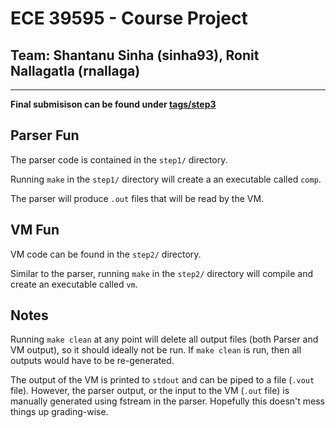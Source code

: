 # ECE 39595 - Course Project
## Team: Shantanu Sinha (sinha93), Ronit Nallagatla (rnallaga)

---

**Final submisison can be found under [tags/step3](https://github.com/ronitnallagatla/ECE39595-Project/releases/tag/step3)**

## Parser Fun

The parser code is contained in the `step1/` directory. 

Running `make` in the `step1/` directory will create a an executable called `comp`.

The parser will produce `.out` files that will be read by the VM.

## VM Fun

VM code can be found in the `step2/` directory.

Similar to the parser, running `make` in the `step2/` directory will compile and create an executable called `vm`. 

## Notes

Running `make clean` at any point will delete all output files (both Parser and VM output), so it should ideally not be run. If `make clean` is run, then all outputs would have to be re-generated.

The output of the VM is printed to `stdout` and can be piped to a file (`.vout` file). However, the parser output, or the input to the VM (`.out` file) is manually generated using fstream in the parser. Hopefully this doesn't mess things up grading-wise.
